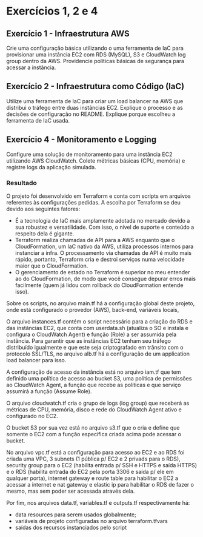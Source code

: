 # Exercícios 1, 2 e 4

## Exercício 1 - Infraestrutura AWS
Crie uma configuração básica utilizando o uma ferramenta de IaC para provisionar uma instância EC2 com RDS (MySQL), S3 e CloudWatch log group dentro da AWS. Providencie políticas básicas de segurança para acessar a instância.

## Exercício 2 - Infraestrutura como Código (IaC)
Utilize uma ferramenta de IaC para criar um load balancer na AWS que distribui o tráfego entre duas instâncias EC2. Explique o processo e as decisões de configuração no README. Explique porque escolheu a ferramenta de IaC usada.

## Exercício 4 - Monitoramento e Logging
Configure uma solução de monitoramento para uma instância EC2 utilizando AWS CloudWatch. Colete métricas básicas (CPU, memória) e registre logs da aplicação simulada.


### Resultado
O projeto foi desenvolvido em Terraform e conta com scripts em arquivos referentes às configurações pedidas. A escolha por Terraform se deu devido aos seguintes fatores:

- É a tecnologia de IaC mais amplamente adotada no mercado devido a sua robustez e versatilidade. Com isso, o nível de suporte e conteúdo a respeito dela é gigante.
- Terraform realiza chamadas de API para a AWS enquanto que o CloudFormation, um IaC nativo da AWS, utiliza processos internos para instanciar a infra. O processamento via chamadas de API é muito mais rápido, portanto, Terraform cria e destroi serviços numa velocidade maior que o CloudFormation.
- O gerenciamento de estado no Terraform é superior no meu entender ao do CloudFormation, de modo que você consegue depurar erros mais facilmente (quem já lidou com rollback do CloudFormation entende isso).

Sobre os scripts, no arquivo main.tf há a configuração global deste projeto, onde está configurado o provedor (AWS), back-end, variáveis locais,

O arquivo instances.tf contém o script necessário para a criação do RDS e das instâncias EC2, que conta com userdata.sh (atualiza o SO e instala e configura o CloudWatch Agent) e função (Role) a ser assumida pela instância. Para garantir que as instâncias EC2 tenham seu tráfego distribuído igualmente e que este seja criptografado em trânsito com o protocolo SSL/TLS, no arquivo alb.tf há a configuração de um application load balancer para isso.

A configuração de acesso da instância está no arquivo iam.tf que tem definido uma política de acesso ao bucket S3, uma política de permissões ao CloudWatch Agent, a função que recebe as políticas e que serviço assumirá a função (Assume Role).

O arquivo cloudwatch.tf cria o grupo de logs (log group) que receberá as métricas de CPU, memória, disco e rede do CloudWatch Agent ativo e configurado no EC2.

O bucket S3 por sua vez está no arquivo s3.tf que o cria e define que somente o EC2 com a função específica criada acima pode acessar o bucket.

No arquivo vpc.tf está a configuração para acesso ao EC2 e ao RDS foi criada uma VPC, 3 subnets (1 pública p/ EC2 e 2 privads para o RDS), security group para o EC2 (habilita entrada p/ SSH e HTTPS e saída HTTPS) e o RDS (habilita entrada do EC2 pela porta 3306 e saída p/ ele em qualquer porta), internet gateway e route table para habilitar o EC2 a acessar a internet e nat gateway e elastic ip para habilitar o RDS de fazer o mesmo, mas sem poder ser acessada através dela.

Por fim, nos arquivos data.tf, variables.tf e outputs.tf respectivamente há:
- data resources para serem usados globalmente;
- variáveis de projeto configuradas no arquivo terraform.tfvars
- saídas dos recursos instanciados pelo script 